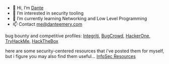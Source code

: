 - 👋 Hi, I’m [Dante](https://z3r0syf3r.com)
- 👀 I’m interested in security tooling
- 🌱 I’m currently learning Networking and Low Level Programming
- 📫 Contact me@danteemery.com

bug bounty and competitive profiles: [Integriti](https://app.intigriti.com/researcher/profile/z3r0syf3r), [BugCrowd](https://bugcrowd.com/z3r0syf3r), [HackerOne](https://hackerone.com/z3r0syf3r), [TryHackMe](https://tryhackme.com/p/z3r0syf3r), [HackTheBox](https://ctf.hackthebox.com/user/profile/353219) 

here are some security-centered resources that i've posted them for myself, but i figure you may also find them useful... 
[InfoSec Resources](https://github.com/dante0x5f/info_sec_resources)
